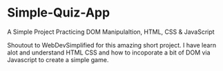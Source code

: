 # Simple-Quiz-App
A Simple Project Practicing DOM Manipulaltion, HTML, CSS &amp; JavaScript

Shoutout to WebDevSimplified for this amazing short project. I have learn alot and understand HTML CSS and how to incoporate a bit of DOM via Javascript to create a simple game.
